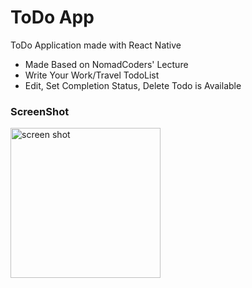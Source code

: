 # ToDo App

ToDo Application made with React Native

 * Made Based on NomadCoders' Lecture
 * Write Your Work/Travel TodoList
 * Edit, Set Completion Status, Delete Todo is Available

 ### ScreenShot
  <img width="240" alt="screen shot" src="https://github.com/yerinirey/NomadToDo/assets/101080932/c320a3a0-967c-45eb-a786-ecdf8d2267c8">
